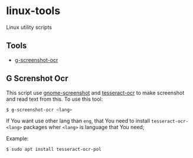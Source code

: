 # linux-tools
Linux utility scripts


## Tools
* [g-screenshot-ocr](##g-screenshot-ocr)


## G Screnshot Ocr

This script use [gnome-screenshot](https://gitlab.gnome.org/GNOME/gnome-screenshot) and [tesseract-ocr](https://github.com/tesseract-ocr/tesseract) 
to make screenshot and read text from this. To use this tool:

```bash
$ g-screenshot-ocr <lang>

```

If You want use other lang than `eng`, that You need to install `tesseract-ocr-<lang>` packages wher `<lang>` is language that You need;  
  
Example: 
```bash
$ sudo apt install tesseract-ocr-pol
```
